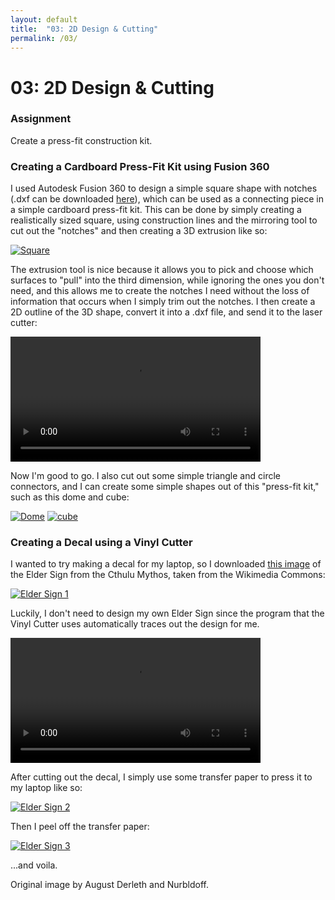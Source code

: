 ```yaml
---
layout: default
title:  "03: 2D Design & Cutting"
permalink: /03/
---
```


# 03: 2D Design & Cutting

### Assignment

Create a press-fit construction kit.

### Creating a Cardboard Press-Fit Kit using Fusion 360

I used Autodesk Fusion 360 to design a simple square shape with notches \(.dxf can be downloaded [here](https://kem406.github.io/PHYS-S12/03/pressfit.dfx)\), which can be used as a connecting piece in a simple cardboard press-fit kit. This can be done by simply creating a realistically sized square, using construction lines and the mirroring tool to cut out the \"notches\" and then creating a 3D extrusion like so:

[<img src="square.png" alt="Square">](https://kem406.github.io/PHYS-S12/03/square.png)

The extrusion tool is nice because it allows you to pick and choose which surfaces to \"pull\" into the third dimension, while ignoring the ones you don't need, and this allows me to create the notches I need without the loss of information that occurs when I simply trim out the notches. I then create a 2D outline of the 3D shape, convert it into a .dxf file, and send it to the laser cutter:

<video width="400" video controls>
	<source src="laser.mp4" type="video/mp4">
</video>

Now I'm good to go. I also cut out some simple triangle and circle connectors, and I can create some simple shapes out of this \"press-fit kit,\" such as this dome and cube:

[<img src="dome.png" alt="Dome">](https://kem406.github.io/PHYS-S12/03/dome.png)
[<img src="cube.png" alt="cube">](https://kem406.github.io/PHYS-S12/03/cube.png)

### Creating a Decal using a Vinyl Cutter

I wanted to try making a decal for my laptop, so I downloaded [this image](https://commons.wikimedia.org/wiki/File:Elder-Sign-Dearleth.png) of the Elder Sign from the Cthulu Mythos, taken from the Wikimedia Commons:

[<img src="eldersign1.png" alt="Elder Sign 1">](https://kem406.github.io/PHYS-S12/03/eldersign1.png)

Luckily, I don't need to design my own Elder Sign since the program that the Vinyl Cutter uses automatically traces out the design for me.

<video width="400" video controls>
	<source src="cutter.mp4" type="video/mp4">
</video>

After cutting out the decal, I simply use some transfer paper to press it to my laptop like so:

[<img src="eldersign2.png" alt="Elder Sign 2">](https://kem406.github.io/PHYS-S12/03/eldersign2.png)

Then I peel off the transfer paper:

[<img src="eldersign3.png" alt="Elder Sign 3">](https://kem406.github.io/PHYS-S12/03/eldersign3.png)

...and voila.

Original image by August Derleth and Nurbldoff.
